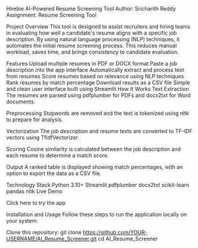 Hirebie AI-Powered Resume Screening Tool
Author: Sricharith Reddy
Assignment: Resume Screening Tool


Project Overview
This tool is designed to assist recruiters and hiring teams in evaluating how well a candidate's resume aligns with a specific job description. By using natural language processing (NLP) techniques, it automates the initial resume screening process. This reduces manual workload, saves time, and brings consistency to candidate evaluation.

Features
Upload multiple resumes in PDF or DOCX format
Paste a job description into the app interface
Automatically extract and process text from resumes
Score resumes based on relevance using NLP techniques
Rank resumes by match percentage
Download results as a CSV file
Simple and clean user interface built using Streamlit
How It Works
Text Extraction
The resumes are parsed using pdfplumber for PDFs and docx2txt for Word documents.

Preprocessing
Stopwords are removed and the text is tokenized using nltk to prepare for analysis.

Vectorization
The job description and resume texts are converted to TF-IDF vectors using TfidfVectorizer.

Scoring
Cosine similarity is calculated between the job description and each resume to determine a match score.

Output
A ranked table is displayed showing match percentages, with an option to export the data as a CSV file.

Technology Stack
Python 3.10+
Streamlit
pdfplumber
docx2txt
scikit-learn
pandas
nltk
Live Demo

Click here to try the app

Installation and Usage
Follow these steps to run the application locally on your system:

Clone this repository:
git clone https://github.com/YOUR-USERNAME/AI_Resume_Screener.git
cd AI_Resume_Screener
